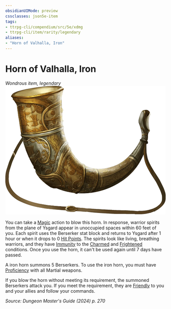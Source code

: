 ```yaml
---
obsidianUIMode: preview
cssclasses: json5e-item
tags:
- ttrpg-cli/compendium/src/5e/xdmg
- ttrpg-cli/item/rarity/legendary
aliases: 
- "Horn of Valhalla, Iron"
---
```

# Horn of Valhalla, Iron
*Wondrous item, legendary*  
![](Misc%20Files/CLI/compendium/items/img/horn-of-valhalla.webp#right)


You can take a [Magic](Misc%20Files/CLI/rules/actions.md#Magic) action to blow this horn. In response, warrior spirits from the plane of Ysgard appear in unoccupied spaces within 60 feet of you. Each spirit uses the Berserker stat block and returns to Ysgard after 1 hour or when it drops to 0 [Hit Points](Misc%20Files/CLI/rules/variant-rules/hit-points-xphb.md). The spirits look like living, breathing warriors, and they have [Immunity](Misc%20Files/CLI/rules/variant-rules/immunity-xphb.md) to the [Charmed](Misc%20Files/CLI/rules/conditions.md#Charmed) and [Frightened](Misc%20Files/CLI/rules/conditions.md#Frightened) conditions. Once you use the horn, it can't be used again until 7 days have passed.

A iron horn summons 5 Berserkers. To use the iron horn, you must have [Proficiency](Misc%20Files/CLI/rules/variant-rules/proficiency-xphb.md) with all Martial weapons.

If you blow the horn without meeting its requirement, the summoned Berserkers attack you. If you meet the requirement, they are [Friendly](Misc%20Files/CLI/rules/variant-rules/friendly-attitude-xphb.md) to you and your allies and follow your commands.

*Source: Dungeon Master's Guide (2024) p. 270*